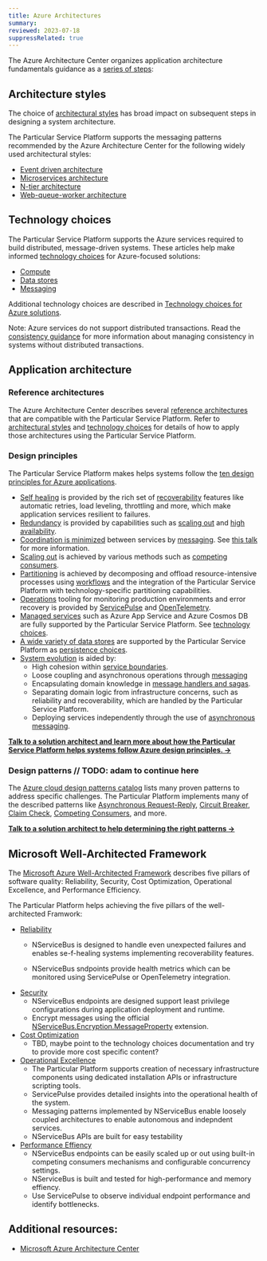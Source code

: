 ```yaml
---
title: Azure Architectures
summary:
reviewed: 2023-07-18
suppressRelated: true
---
```




The Azure Architecture Center organizes application architecture fundamentals guidance as a [series of steps](https://learn.microsoft.com/en-us/azure/architecture/guide/#how-this-guidance-is-structured):

## Architecture styles

The choice of [architectural styles](https://learn.microsoft.com/en-us/azure/architecture/guide/architecture-styles/) has broad impact on subsequent steps in designing a system architecture.

The Particular Service Platform supports the messaging patterns recommended by the Azure Architecture Center for the following widely used architectural styles:

* [Event driven architecture](/architecture/azure/event-driven-architecture.md)
* [Microservices architecture](/architecture/azure/microservices.md)
* [N-tier architecture](/architecture/azure/n-tier.md)
* [Web-queue-worker architecture](/architecture/azure/web-queue-worker.md)

## Technology choices

The Particular Service Platform supports the Azure services required to build distributed, message-driven systems. These articles help make informed [technology choices](https://learn.microsoft.com/en-us/azure/architecture/guide/#technology-choices) for Azure-focused solutions:

* [Compute](/architecture/azure/compute.md)
* [Data stores](/architecture/azure/data-stores.md)
* [Messaging](/architecture/azure/messaging.md)

Additional technology choices are described in [Technology choices for Azure solutions](https://learn.microsoft.com/en-us/azure/architecture/guide/technology-choices/technology-choices-overview).

Note: Azure services do not support distributed transactions. Read the [consistency guidance](/architecture/consistency.md) for more information about managing consistency in systems without distributed transactions.

## Application architecture

### Reference architectures

The Azure Architecture Center describes several [reference architectures](https://learn.microsoft.com/en-us/azure/architecture/browse/?filter=reference-architecture) that are compatible with the Particular Service Platform. Refer to [architectural styles](#architecture-styles) and [technology choices](#technology-choices) for details of how to apply those architectures using  the Particular Service Platform.

### Design principles

The Particular Service Platform makes helps systems follow the [ten design principles for Azure applications](https://learn.microsoft.com/en-us/azure/architecture/guide/design-principles/).

* [Self healing](https://learn.microsoft.com/en-us/azure/architecture/guide/design-principles/self-healing) is provided by the rich set of [recoverability](/architecture/recoverability.md) features like automatic retries, load leveling, throttling and more, which make application services resilient to failures.
* [Redundancy](https://learn.microsoft.com/en-us/azure/architecture/guide/design-principles/redundancy) is provided by capabilities such as [scaling out](/nservicebus/scaling.md#scaling-out-to-multiple-nodes) and [high availability](/nservicebus/scaling.md#high-availability).
* [Coordination is minimized](https://learn.microsoft.com/en-us/azure/architecture/guide/design-principles/minimize-coordination) between services by [messaging](/architecture/messaging.md). See [this talk](https://www.youtube.com/watch?v=0TYbHVc2yWI) for more information.
* [Scaling out](https://learn.microsoft.com/en-us/azure/architecture/guide/design-principles/scale-out) is achieved by various methods such as [competing consumers](/nservicebus/scaling.md#scaling-out-to-multiple-nodes-competing-consumers).
* [Partitioning](https://learn.microsoft.com/en-us/azure/architecture/guide/design-principles/partition) is achieved by decomposing and offload resource-intensive processes using [workflows](/architecture/workflows.md) and the integration of the Particular Service Platform with technology-specific partitioning capabilities.
* [Operations](https://learn.microsoft.com/en-us/azure/architecture/guide/design-principles/design-for-operations) tooling for monitoring production environments and error recovery is provided by [ServicePulse](/servicepulse/) and [OpenTelemetry](/architecture/monitoring.md#opentelemetry).
* [Managed services](https://learn.microsoft.com/en-us/azure/architecture/guide/design-principles/managed-services) such as Azure App Service and Azure Cosmos DB are fully supported by the Particular Service Platform. See [technology choices](#technology-choices).
* [A wide variety of data stores](https://learn.microsoft.com/en-us/azure/architecture/guide/design-principles/use-best-data-store) are supported by the Particular Service Platform as [persistence choices](/persistence).
* [System evolution](https://learn.microsoft.com/en-us/azure/architecture/guide/design-principles/design-for-evolution) is aided by:
  * High cohesion within [service boundaries](https://particular.net/webinars/finding-your-service-boundaries-a-practical-guide).
  * Loose coupling and asynchronous operations through [messaging](/architecture/messaging.md)
  * Encapsulating domain knowledge in [message handlers and sagas](/nservicebus/handlers-and-sagas.md).
  * Separating domain logic from infrastructure concerns, such as reliability and recoverability, which are handled by the Particular Service Platform.
  * Deploying services independently through the use of [asynchronous messaging](/nservicebus/messaging/).

[**Talk to a solution architect and learn more about how the Particular Service Platform helps systems follow Azure design principles. →**](https://particular.net/proof-of-concept)

### Design patterns // TODO: adam to continue here

The [Azure cloud design patterns catalog](https://learn.microsoft.com/en-us/azure/architecture/patterns/) lists many proven patterns to address specific challenges. The Particular Platform implements many of the described patterns like [Asynchronous Request-Reply](), [Circuit Breaker](), [Claim Check](), [Competing Consumers](), and more.

[**Talk to a solution architect to help determining the right patterns →**](https://particular.net/proof-of-concept)

## Microsoft Well-Architected Framework

The [Microsoft Azure Well-Architected Framework](https://learn.microsoft.com/en-us/azure/well-architected/) describes five pillars of software quality: Reliability, Security, Cost Optimization, Operational Excellence, and Performance Efficiency.

The Particular Platform helps achieving the five pillars of the well-architected Framwork:
* [Reliability](https://learn.microsoft.com/en-us/azure/well-architected/resiliency/overview)
    * NServiceBus is designed to handle even unexpected failures and enables se-f-healing systems implementing recoverability features.

    * NServiceBus sndpoints provide health metrics which can be monitored using ServicePulse or OpenTelemetry integration.
* [Security](https://learn.microsoft.com/en-us/azure/well-architected/security/security-principles)
    * NServiceBus endpoints are designed support least privilege configurations during application deployment and runtime.
    * Encrypt messages using the official [NServiceBus.Encryption.MessageProperty](/nservicebus/security/property-encryption.md) extension.
* [Cost Optimization](https://learn.microsoft.com/en-us/azure/well-architected/cost/overview)
    * TBD, maybe point to the technology choices documentation and try to provide more cost specific content?
* [Operational Excellence](https://learn.microsoft.com/en-us/azure/well-architected/devops/overview)
    * The Particular Platform supports creation of necessary infrastructure components using dedicated installation APIs or infrastructure scripting tools.
    * ServicePulse provides detailed insights into the operational health of the system.
    * Messaging patterns implemented by NServiceBus enable loosely coupled architectures to enable autonomous and indepndent services.
    * NServiceBus APIs are built for easy testability
* [Performance Effiency](https://learn.microsoft.com/en-us/azure/well-architected/scalability/overview)
    * NServiceBus endpoints can be easily scaled up or out using built-in competing consumers mechanisms and configurable concurrency settings.
    * NServiceBus is built and tested for high-performance and memory effiency.
    * Use ServicePulse to observe individual endpoint performance and identify bottlenecks.

## Additional resources:

* [Microsoft Azure Architecture Center](https://learn.microsoft.com/en-us/azure/architecture/)